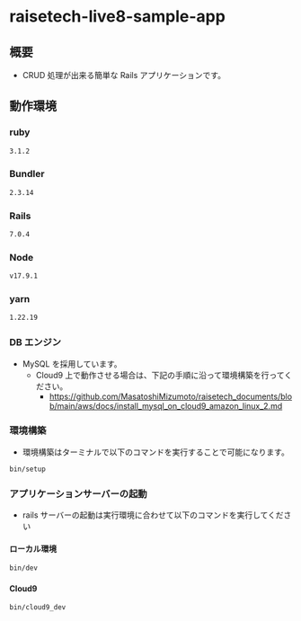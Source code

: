 # raisetech-live8-sample-app

## 概要

- CRUD 処理が出来る簡単な Rails アプリケーションです。

## 動作環境

### ruby

```bash
3.1.2
```

### Bundler

```bash
2.3.14
```

### Rails

```bash
7.0.4
```

### Node

```bash
v17.9.1
```

### yarn

```bash
1.22.19
```

### DB エンジン

- MySQL を採用しています。
  - Cloud9 上で動作させる場合は、下記の手順に沿って環境構築を行ってください。
    - https://github.com/MasatoshiMizumoto/raisetech_documents/blob/main/aws/docs/install_mysql_on_cloud9_amazon_linux_2.md

### 環境構築

- 環境構築はターミナルで以下のコマンドを実行することで可能になります。

```bash
bin/setup
```

### アプリケーションサーバーの起動

- rails サーバーの起動は実行環境に合わせて以下のコマンドを実行してください

#### ローカル環境

```bash
bin/dev
```

#### Cloud9

```bash
bin/cloud9_dev
```
